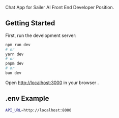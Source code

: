 Chat App for Sailer AI Front End Developer Position.

## Getting Started

First, run the development server:

```bash
npm run dev
# or
yarn dev
# or
pnpm dev
# or
bun dev
```

Open [http://localhost:3000](http://localhost:3000) in your browser .


## .env Example

```bash
API_URL=http://localhost:8000
```


